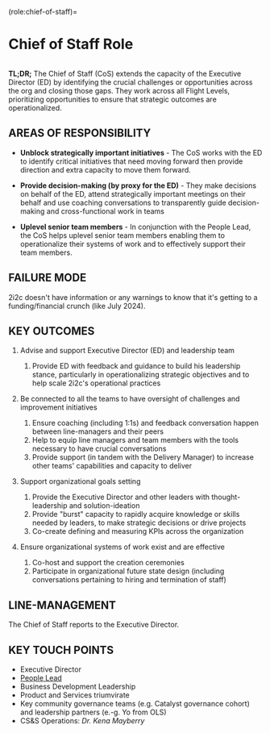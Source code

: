 (role:chief-of-staff)=
# Chief of Staff Role

```{role} Chief of Staff
```


**TL;DR;** The Chief of Staff (CoS) extends the capacity of the Executive Director (ED) by identifying the crucial challenges or opportunities across the org and closing those gaps. They work across all Flight Levels, prioritizing opportunities to ensure that strategic outcomes are operationalized.

## AREAS OF RESPONSIBILITY

-   **Unblock strategically important initiatives** - The CoS works with the ED to identify critical initiatives that need moving forward then provide direction and extra capacity to move them forward.

-   **Provide decision-making (by proxy for the ED)** - They make decisions on behalf of the ED, attend strategically important meetings on their behalf and use coaching conversations to transparently guide decision-making and cross-functional work in teams

-   **Uplevel senior team members** - In conjunction with the People Lead, the CoS helps uplevel senior team members enabling them to operationalize their systems of work and to effectively support their team members.

## FAILURE MODE

2i2c doesn't have information or any warnings to know that it's getting to a funding/financial crunch (like July 2024).

## KEY OUTCOMES

1. Advise and support Executive Director (ED) and leadership team

    1. Provide ED with feedback and guidance to build his leadership stance, particularly in operationalizing strategic objectives and to help scale 2i2c's operational practices

2. Be connected to all the teams to have oversight of challenges and improvement initiatives
    1. Ensure coaching (including 1:1s) and feedback conversation happen between line-managers and their peers
    2. Help to equip line managers and team members with the tools necessary to have crucial conversations
    3. Provide support (in tandem with the Delivery Manager) to increase other teams' capabilities and capacity to deliver
3. Support organizational goals setting
    1. Provide the Executive Director and other leaders with thought-leadership and solution-ideation
    2. Provide "burst" capacity to rapidly acquire knowledge or skills needed by leaders, to make strategic decisions or drive projects
    3. Co-create defining and measuring KPIs across the organization
4. Ensure organizational systems of work exist and are effective
    1. Co-host and support the creation ceremonies
    2. Participate in organizational future state design (including conversations pertaining to hiring and termination of staff)

## LINE-MANAGEMENT

The Chief of Staff reports to the Executive Director.

## KEY TOUCH POINTS

-   Executive Director
-   [People Lead](role-people-lead.md)
-   Business Development Leadership
-   Product and Services triumvirate
-   Key community governance teams (e.g. Catalyst governance cohort) and leadership partners (e.-g. Yo from OLS)
-   CS&S Operations: _Dr. Kena Mayberry_
